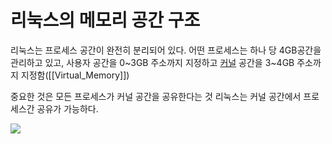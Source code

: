 # 리눅스의 메모리 공간 구조

리눅스는 프로세스 공간이 완전히 분리되어 있다.
어떤 프로세스는 하나 당 4GB공간을 관리하고 있고, 
사용자 공간을 0~3GB 주소까지 지정하고 [커널](Kernel.md) 공간을 3~4GB 주소까지 지정함([[Virtual_Memory]])

중요한 것은 모든 프로세스가 커널 공간을 공유한다는 것
리눅스는 커널 공간에서 프로세스간 공유가 가능하다.

![](https://i.imgur.com/KufvpQa.png)
